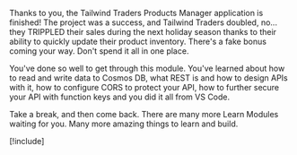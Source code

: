 Thanks to you, the Tailwind Traders Products Manager application is finished! The project was a success, and Tailwind Traders doubled, no... they TRIPPLED their sales during the next holiday season thanks to their ability to quickly update their product inventory. There's a fake bonus coming your way. Don't spend it all in one place.

You've done so well to get through this module. You've learned about how to read and write data to Cosmos DB, what REST is and how to design APIs with it, how to configure CORS to protect your API, how to further secure your API with function keys and you did it all from VS Code.

Take a break, and then come back. There are many more Learn Modules waiting for you. Many more amazing things to learn and build.

<!-- > Most modules should use the following include -->

[!include[](../../../includes/azure-sandbox-cleanup.md)]

<!-- *Optional* for this unit is a a section called "Learn More", with a bulleted list of appropriate external links -->
